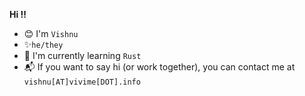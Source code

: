 **Hi ‼**
- 😊 I'm `Vishnu`
- ✨`he/they`
- 📕 I'm currently learning `Rust`
- 📬 If you want to say hi (or work together), you can contact me at `vishnu[AT]vivime[DOT].info`
